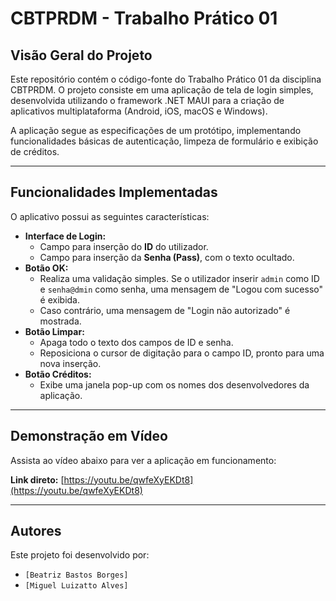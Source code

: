 # CBTPRDM - Trabalho Prático 01

## Visão Geral do Projeto

Este repositório contém o código-fonte do Trabalho Prático 01 da disciplina CBTPRDM. O projeto consiste em uma aplicação de tela de login simples, desenvolvida utilizando o framework .NET MAUI para a criação de aplicativos multiplataforma (Android, iOS, macOS e Windows).

A aplicação segue as especificações de um protótipo, implementando funcionalidades básicas de autenticação, limpeza de formulário e exibição de créditos.

---

## Funcionalidades Implementadas

O aplicativo possui as seguintes características:

* **Interface de Login:**
    * Campo para inserção do **ID** do utilizador.
    * Campo para inserção da **Senha (Pass)**, com o texto ocultado.
* **Botão OK:**
    * Realiza uma validação simples. Se o utilizador inserir `admin` como ID e `senha@dmin` como senha, uma mensagem de "Logou com sucesso" é exibida.
    * Caso contrário, uma mensagem de "Login não autorizado" é mostrada.
* **Botão Limpar:**
    * Apaga todo o texto dos campos de ID e senha.
    * Reposiciona o cursor de digitação para o campo ID, pronto para uma nova inserção.
* **Botão Créditos:**
    * Exibe uma janela pop-up com os nomes dos desenvolvedores da aplicação.

---

## Demonstração em Vídeo

Assista ao vídeo abaixo para ver a aplicação em funcionamento:

**Link direto:** [https://youtu.be/qwfeXyEKDt8](https://youtu.be/qwfeXyEKDt8)

---

## Autores

Este projeto foi desenvolvido por:

* `[Beatriz Bastos Borges]`
* `[Miguel Luizatto Alves]`
